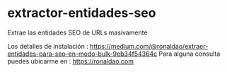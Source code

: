 # extractor-entidades-seo
Extrae las entidades SEO de URLs masivamente

Los detalles de instalación : https://medium.com/@ronaldao/extraer-entidades-para-seo-en-modo-bulk-9eb34f54364c
Para alguna consulta puedes ubicarme en : https://ronaldao.com
